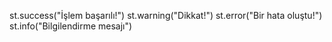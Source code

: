 st.success("İşlem başarılı!")
st.warning("Dikkat!")
st.error("Bir hata oluştu!")
st.info("Bilgilendirme mesajı")
